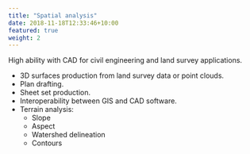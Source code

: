 ```yaml
---
title: "Spatial analysis"
date: 2018-11-18T12:33:46+10:00
featured: true
weight: 2
---
```


High ability with CAD for civil engineering and land survey applications.

- 3D surfaces production from land survey data or point clouds. 
- Plan drafting. 
- Sheet set production. 
- Interoperability between GIS and CAD software.
- Terrain analysis: 
  - Slope 
  - Aspect 
  - Watershed delineation 
  - Contours
